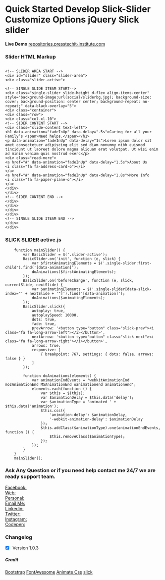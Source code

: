 # Quick Started Develop Slick-Slider Customize Options jQuery Slick slider

**Live Demo**
[repositories.presstechit-institute.com](http://repositories.presstechit-institute.com/Quick-Started-Develop-Slick-Slider-Customize-Options-jQuery-Slick-slider/)




### Slider HTML Markup 

<pre><code>
&lt;!-- SLIDER AREA START --&gt;
&lt;div id="slider" class="slider-area"&gt;
&lt;div class="slider-active"&gt;

&lt;!-- SINGLE SLIDE ITEAM START--&gt;
&lt;div class="single-slider slide-height d-flex align-items-center" style="background-image:url(social/sliderbg.jpg); background-size: cover; background-position: center center; background-repeat: no-repeat;" data-black-overlay="5"&gt;
&lt;div class="container"&gt;
&lt;div class="row"&gt;
&lt;div class="col-xl-10"&gt;
&lt;!-- SIDER CONTENT START --&gt;
&lt;div class="slide-content text-left"&gt;
&lt;h1 data-animation="fadeInUp" data-delay=".5s"&gt;Caring for all your Family’s &lt;span&gt;Need helps.&lt;/span&gt;&lt;/h1&gt;
&lt;p data-animation="fadeInUp" data-delay="1s"&gt;Lorem ipsum dolor sit amet consectetuer adipiscing elit sed diam nonummy nibh euismod tincidunt ut laoreet dolore magna aliquam erat volutpat. Ut wisi enim ad minim veniam quis nostrud exerc&lt;/p&gt;
&lt;div class="read-more"&gt;
&lt;a href="#" data-animation="fadeInUp" data-delay="1.5s"&gt;About Us
&lt;i class="fa fa-address-card-o"&gt;&lt;/i&gt;
&lt;/a&gt;
&lt;a href="#" data-animation="fadeInUp" data-delay="1.8s"&gt;More Info
&lt;i class="fa fa-paper-plane-o"&gt;&lt;/i&gt;
&lt;/a&gt;
&lt;/div&gt;
&lt;/div&gt;
&lt;!-- SIDER CONTENT END --&gt;
&lt;/div&gt;
&lt;/div&gt;
&lt;/div&gt;
&lt;/div&gt;
&lt;!-- SINGLE SLIDE ITEAM END --&gt;
&lt;/div&gt;
&lt;/div&gt;
</code></pre>


### SLICK SLIDER active.js

```
    function mainSlider() {
        var BasicSlider = $('.slider-active');
        BasicSlider.on('init', function (e, slick) {
            var $firstAnimatingElements = $('.single-slider:first-child').find('[data-animation]');
            doAnimations($firstAnimatingElements);
        });
        BasicSlider.on('beforeChange', function (e, slick, currentSlide, nextSlide) {
            var $animatingElements = $('.single-slider[data-slick-index="' + nextSlide + '"]').find('[data-animation]');
            doAnimations($animatingElements);
        });
        BasicSlider.slick({
            autoplay: true,
            autoplaySpeed: 10000,
            dots: true,
            fade: true,
            prevArrow: '<button type="button" class="slick-prev"><i class="fa fa-long-arrow-left"></i></button>',
            nextArrow: '<button type="button" class="slick-next"><i class="fa fa-long-arrow-right"></i></button>',
            arrows: true,
            responsive: [
                { breakpoint: 767, settings: { dots: false, arrows: false } }
            ]
        });

        function doAnimations(elements) {
            var animationEndEvents = 'webkitAnimationEnd mozAnimationEnd MSAnimationEnd oanimationend animationend';
            elements.each(function () {
                var $this = $(this);
                var $animationDelay = $this.data('delay');
                var $animationType = 'animated ' + $this.data('animation');
                $this.css({
                    'animation-delay': $animationDelay,
                    '-webkit-animation-delay': $animationDelay
                });
                $this.addClass($animationType).one(animationEndEvents, function () {
                    $this.removeClass($animationType);
                });
            });
        }
    }
    mainSlider();
```


### Ask Any Question or if you need help contact me 24/7 we are ready support team.

[Facebook:](https://www.facebook.com/PMPROSANTA0)<br />
[Web:](http://presstechit-institute.com/)\
[Personal:](http://pm-prosanto.themefusions.com/)\
[Email Me:](mailto:prosantomazumder@gmail.com)\
[Linkedin:](https://www.linkedin.com/in/prosantomazumder/)\
[Twitter:](https://twitter.com/prosantomazumd1)\
[Instagram:](https://www.instagram.com/prosantomazumder/)\
[Codepen:](https://codepen.io/ProsantaMazumder)


### Changelog
- [x] Version 1.0.3

##### Cradit
[Bootstrap](https://getbootstrap.com/)
[FontAwesome](https://fontawesome.com/v4.7.0/)
[Animate Css](https://daneden.github.io/animate.css/)
[slick](https://kenwheeler.github.io/slick/)

